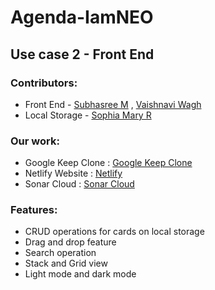 # Agenda-IamNEO
## Use case 2 - Front End

### Contributors:
* Front End - [Subhasree M](https://github.com/subhasree2) , [Vaishnavi Wagh](https://github.com/vaishnaviw2011)
* Local Storage - [Sophia Mary R](https://github.com/SOPHIA-MARY-R)


### Our work:
* Google Keep Clone : [Google Keep Clone](https://subhasree2.github.io/Agenda-IamNEO/)
* Netlify Website : [Netlify](https://iamneo-agenda.netlify.app/)
* Sonar Cloud : [Sonar Cloud](https://sonarcloud.io/project/overview?id=subhasree2_Agenda-IamNEO)

### Features:
* CRUD operations for cards on local storage
* Drag and drop feature
* Search operation
* Stack and Grid view
* Light mode and dark mode
